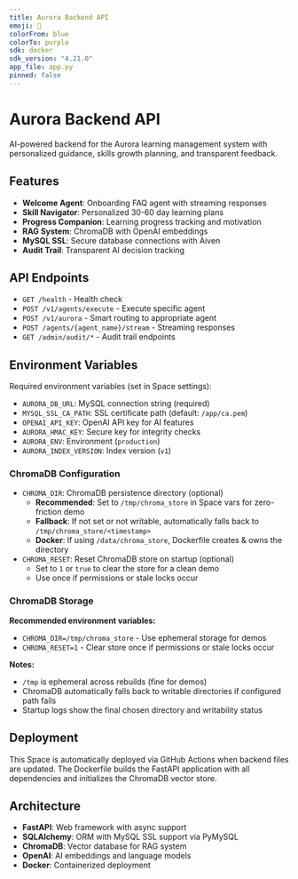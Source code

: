 ```yaml
---
title: Aurora Backend API
emoji: 🚀
colorFrom: blue
colorTo: purple
sdk: docker
sdk_version: "4.21.0"
app_file: app.py
pinned: false
---
```


# Aurora Backend API

AI-powered backend for the Aurora learning management system with personalized guidance, skills growth planning, and transparent feedback.

## Features

- **Welcome Agent**: Onboarding FAQ agent with streaming responses
- **Skill Navigator**: Personalized 30-60 day learning plans
- **Progress Companion**: Learning progress tracking and motivation
- **RAG System**: ChromaDB with OpenAI embeddings
- **MySQL SSL**: Secure database connections with Aiven
- **Audit Trail**: Transparent AI decision tracking

## API Endpoints

- `GET /health` - Health check
- `POST /v1/agents/execute` - Execute specific agent
- `POST /v1/aurora` - Smart routing to appropriate agent
- `POST /agents/{agent_name}/stream` - Streaming responses
- `GET /admin/audit/*` - Audit trail endpoints

## Environment Variables

Required environment variables (set in Space settings):

- `AURORA_DB_URL`: MySQL connection string (required)
- `MYSQL_SSL_CA_PATH`: SSL certificate path (default: `/app/ca.pem`)
- `OPENAI_API_KEY`: OpenAI API key for AI features
- `AURORA_HMAC_KEY`: Secure key for integrity checks
- `AURORA_ENV`: Environment (`production`)
- `AURORA_INDEX_VERSION`: Index version (`v1`)

### ChromaDB Configuration

- `CHROMA_DIR`: ChromaDB persistence directory (optional)
  - **Recommended**: Set to `/tmp/chroma_store` in Space vars for zero-friction demo
  - **Fallback**: If not set or not writable, automatically falls back to `/tmp/chroma_store/<timestamp>`
  - **Docker**: If using `/data/chroma_store`, Dockerfile creates & owns the directory
- `CHROMA_RESET`: Reset ChromaDB store on startup (optional)
  - Set to `1` or `true` to clear the store for a clean demo
  - Use once if permissions or stale locks occur

### ChromaDB Storage

**Recommended environment variables:**
- `CHROMA_DIR=/tmp/chroma_store` - Use ephemeral storage for demos
- `CHROMA_RESET=1` - Clear store once if permissions or stale locks occur

**Notes:**
- `/tmp` is ephemeral across rebuilds (fine for demos)
- ChromaDB automatically falls back to writable directories if configured path fails
- Startup logs show the final chosen directory and writability status

## Deployment

This Space is automatically deployed via GitHub Actions when backend files are updated. The Dockerfile builds the FastAPI application with all dependencies and initializes the ChromaDB vector store.

## Architecture

- **FastAPI**: Web framework with async support
- **SQLAlchemy**: ORM with MySQL SSL support via PyMySQL
- **ChromaDB**: Vector database for RAG system
- **OpenAI**: AI embeddings and language models
- **Docker**: Containerized deployment